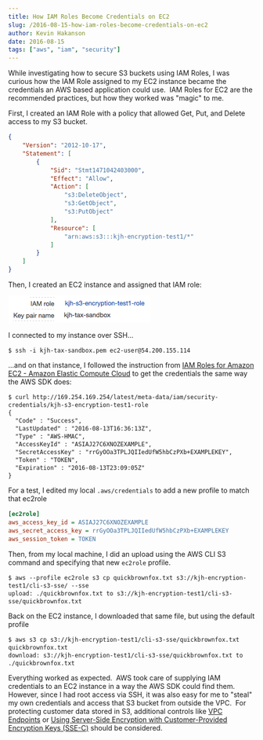 ```yaml
---
title: How IAM Roles Become Credentials on EC2
slug: /2016-08-15-how-iam-roles-become-credentials-on-ec2
author: Kevin Hakanson
date: 2016-08-15
tags: ["aws", "iam", "security"]
---
```

While investigating how to secure S3 buckets using IAM Roles, I was curious how the IAM Role assigned to my EC2 instance became the credentials an AWS based application could use.  IAM Roles for EC2 are the recommended practices, but how they worked was "magic" to me.

First, I created an IAM Role with a policy that allowed Get, Put, and Delete access to my S3 bucket.

```json
{  
    "Version": "2012-10-17",  
    "Statement": [  
        {  
            "Sid": "Stmt1471042403000",  
            "Effect": "Allow",  
            "Action": [  
                "s3:DeleteObject",  
                "s3:GetObject",  
                "s3:PutObject"  
            ],  
            "Resource": [  
                "arn:aws:s3:::kjh-encryption-test1/*"  
            ]  
        }  
    ]  
}  
```

Then, I created an EC2 instance and assigned that IAM role:

![IAM role and Key pair name](images/pastedImage_2.png)

I connected to my instance over SSH...

```console
$ ssh -i kjh-tax-sandbox.pem ec2-user@54.200.155.114
```

...and on that instance, I followed the instruction from [IAM Roles for Amazon EC2 - Amazon Elastic Compute Cloud](http://docs.aws.amazon.com/AWSEC2/latest/UserGuide/iam-roles-for-amazon-ec2.html#instance-metadata-security-credentials) to get the credentials the same way the AWS SDK does:

```console
$ curl http://169.254.169.254/latest/meta-data/iam/security-credentials/kjh-s3-encryption-test1-role  
{  
  "Code" : "Success",  
  "LastUpdated" : "2016-08-13T16:36:13Z",  
  "Type" : "AWS-HMAC",  
  "AccessKeyId" : "ASIAJ27C6XNOZEXAMPLE",  
  "SecretAccessKey" : "rrGyOOa3TPLJQIIedUfW5hbCzPXb+EXAMPLEKEY",  
  "Token" : "TOKEN",  
  "Expiration" : "2016-08-13T23:09:05Z"  
}  
```

For a test, I edited my local `.aws/credentials` to add a new profile to match that ec2role

```ini
[ec2role]  
aws_access_key_id = ASIAJ27C6XNOZEXAMPLE  
aws_secret_access_key = rrGyOOa3TPLJQIIedUfW5hbCzPXb+EXAMPLEKEY  
aws_session_token = TOKEN
```

Then, from my local machine, I did an upload using the AWS CLI S3 command and specifying that new `ec2role` profile.

```console
$ aws --profile ec2role s3 cp quickbrownfox.txt s3://kjh-encryption-test1/cli-s3-sse/ --sse  
upload: ./quickbrownfox.txt to s3://kjh-encryption-test1/cli-s3-sse/quickbrownfox.txt
```

Back on the EC2 instance, I downloaded that same file, but using the default profile

```console
$ aws s3 cp s3://kjh-encryption-test1/cli-s3-sse/quickbrownfox.txt quickbrownfox.txt  
download: s3://kjh-encryption-test1/cli-s3-sse/quickbrownfox.txt to ./quickbrownfox.txt  
```

Everything worked as expected.  AWS took care of supplying IAM credentials to an EC2 instance in a way the AWS SDK could find them.  However, since I had root access via SSH, it was also easy for me to "steal" my own credentials and access that S3 bucket from outside the VPC.  For protecting customer data stored in S3, additional controls like [VPC Endpoints](http://docs.aws.amazon.com/AmazonVPC/latest/UserGuide/vpc-endpoints.html) or [Using Server-Side Encryption with Customer-Provided Encryption Keys (SSE-C)](https://docs.aws.amazon.com/AmazonS3/latest/dev/ServerSideEncryptionCustomerKeys.html) should be considered.